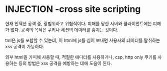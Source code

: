 # INJECTION -cross site scripting

현재 인젝션 공격 중, 광범위하고 위협적이다.
피해를 당한 서버와 클라이언트에는 피해가 없다. 공격의 목적은 쿠키나 세션의 데이터를 훔치는 것이다.

tml은 js를 포함할 수 있는데, 이 html에 js를 심어 보내면 사용자의 데이터를 탈취하는 xss 공격이 가능하다.

외부 html을 카피해 사용할 때, 적절한 에디터를 사용하거나, csp, http only 쿠키를 사용하는 등의 방법은 xss 공격을 예방하는 데에 도움이 된다.
